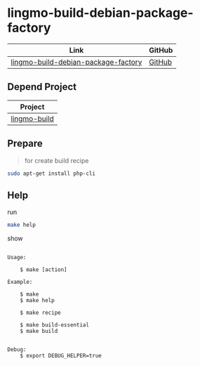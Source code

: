 

# lingmo-build-debian-package-factory

| Link | GitHub |
| ---- | ------ |
| [lingmo-build-debian-package-factory](https://samwhelp.github.io/lingmo-build-debian-package-factory/) | [GitHub](https://github.com/samwhelp/lingmo-build-debian-package-factory) |




## Depend Project

| Project |
| ------- |
| [lingmo-build](https://github.com/LingmoOS/lingmo-build) |


## Prepare

> for create build recipe

``` sh
sudo apt-get install php-cli
```




## Help

run

``` sh
make help
```

show

```

Usage:

	$ make [action]

Example:

	$ make
	$ make help

	$ make recipe

	$ make build-essential
	$ make build


Debug:
	$ export DEBUG_HELPER=true

```
